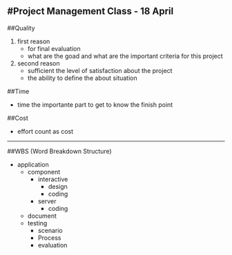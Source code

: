 #Project Management Class - 18 April
---

##Quality 
1. first reason
	* for final evaluation 
	* what are the goad and what are the important criteria for this project 
2. second reason
	* sufficient the level of satisfaction about the project 
	* the ability to define the about situation


##Time 
* time the importante part to get to know the finish point

##Cost
* effort count as cost


----


##WBS (Word Breakdown Structure)
* application 	
	* component
		* interactive
			* design
			* coding
		* server 
			* coding
	* document
	* testing
		* scenario
		* Process
		* evaluation

